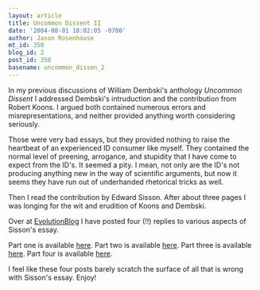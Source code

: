 ```yaml
---
layout: article
title: Uncommon Dissent II
date: '2004-08-01 18:02:05 -0700'
author: Jason Rosenhouse
mt_id: 350
blog_id: 2
post_id: 350
basename: uncommon_dissen_2
---
```

In my previous discussions of William Dembski's anthology <I>Uncommon Dissent</I> I addressed Dembski's intruduction and the contribution from Robert Koons.  I argued both contained numerous errors and misrepresentations, and neither provided anything worth considering seriously.

Those were very bad essays, but they provided nothing to raise the heartbeat of an experienced ID consumer like myself.  They contained the normal level of preening, arrogance, and stupidity that I have come to expect from the ID's.  It seemed a pity.  I mean, not only are the ID's not producing anything new in the way of scientific arguments, but now it seems they have run out of underhanded rhetorical tricks as well.

Then I read the contribution by Edward Sisson.  After about three pages I was longing for the wit and erudition of Koons and Dembski.

Over at <A HREF=http://evolutionblog.blogspot.com>EvolutionBlog</A> I have posted four (!!) replies to various aspects of Sisson's essay.

Part one is available <A HREF=http://evolutionblog.blogspot.com/2004/07/sisson-part-one.html>here</A>.
Part two is available <A HREF=http://evolutionblog.blogspot.com/2004/07/sisson-part-two.html>here</A>.
Part three is available <A HREF=http://evolutionblog.blogspot.com/2004/07/sisson-part-three.html>here</A>.
Part four is available <A HREF=http://evolutionblog.blogspot.com/2004/08/sisson-part-four.html>here</A>.

I feel like these four posts barely scratch the surface of all that is wrong with Sisson's essay.  Enjoy!
